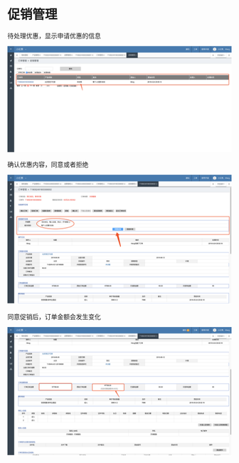 # 促销管理

待处理优惠，显示申请优惠的信息

![](../../.gitbook/assets/image%20%2893%29.png)

确认优惠内容，同意或者拒绝

![](../../.gitbook/assets/image%20%28117%29.png)

同意促销后，订单金额会发生变化

![](../../.gitbook/assets/image%20%28106%29.png)

